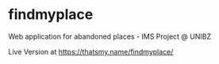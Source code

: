 # findmyplace
Web application for abandoned places - IMS Project @ UNIBZ

Live Version at https://thatsmy.name/findmyplace/
